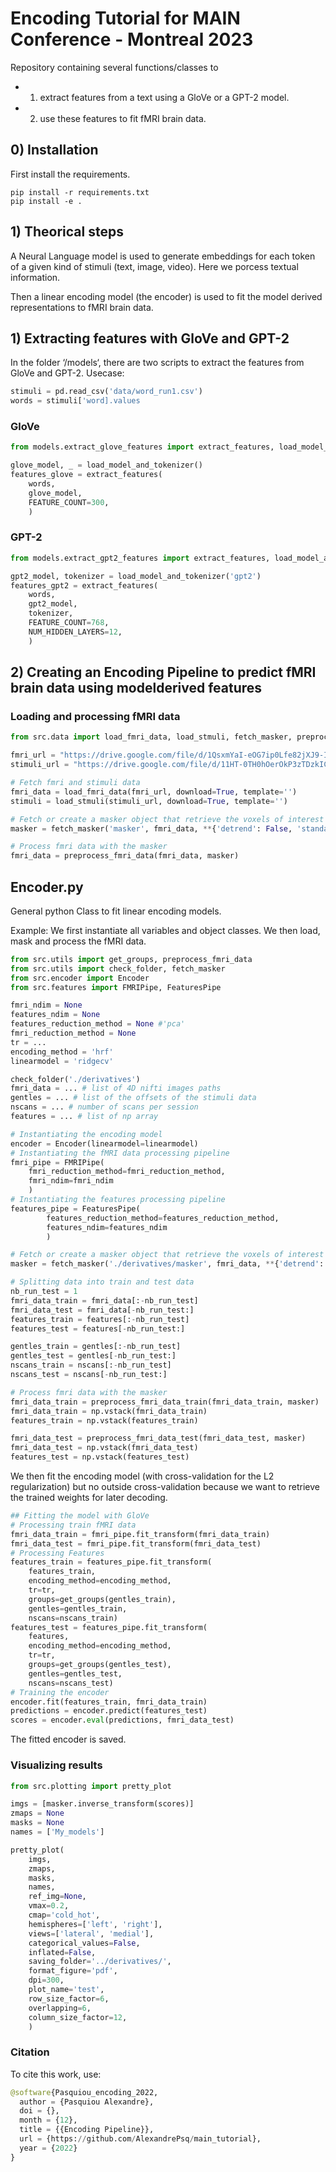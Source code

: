 # Encoding Tutorial for MAIN Conference - Montreal 2023

Repository containing several functions/classes to 
* 1) extract features from a text using a GloVe or a GPT-2 model.
* 2) use these features to fit fMRI brain data.


## 0) Installation

First install the requirements.

```shell
pip install -r requirements.txt
pip install -e .
```


## 1) Theorical steps

A Neural Language model is used to generate embeddings for each token of a given kind of stimuli (text, image, video). Here we porcess textual information.

Then a linear encoding model (the encoder) is used to fit the model derived representations to fMRI brain data.


## 1) Extracting features with GloVe and GPT-2 

In the folder ‘/models‘, there are two scripts to extract the features from GloVe and GPT-2.
Usecase:

```python
stimuli = pd.read_csv('data/word_run1.csv')
words = stimuli['word].values
```

### GloVe

```python
from models.extract_glove_features import extract_features, load_model_and_tokenizer

glove_model, _ = load_model_and_tokenizer()
features_glove = extract_features(
    words, 
    glove_model, 
    FEATURE_COUNT=300,
    )
```


### GPT-2

```python
from models.extract_gpt2_features import extract_features, load_model_and_tokenizer

gpt2_model, tokenizer = load_model_and_tokenizer('gpt2')
features_gpt2 = extract_features(
    words, 
    gpt2_model, 
    tokenizer,
    FEATURE_COUNT=768,
    NUM_HIDDEN_LAYERS=12,
    )
```

## 2) Creating an Encoding Pipeline to predict fMRI brain data using modelderived features

### Loading and processing fMRI data

```python
from src.data import load_fmri_data, load_stmuli, fetch_masker, preprocess_fmri_data

fmri_url = "https://drive.google.com/file/d/1QsxmYaI-eOG7ip0Lfe82jXJ9-Ip3Oqxy/view?usp=share_link"
stimuli_url = "https://drive.google.com/file/d/11HT-0TH0hOerOkP3zTDzkICqRt7s9ZQZ/view?usp=share_link"

# Fetch fmri and stimuli data
fmri_data = load_fmri_data(fmri_url, download=True, template='')
stimuli = load_stmuli(stimuli_url, download=True, template='')

# Fetch or create a masker object that retrieve the voxels of interest in the brain
masker = fetch_masker('masker', fmri_data, **{'detrend': False, 'standardize': False})

# Process fmri data with the masker
fmri_data = preprocess_fmri_data(fmri_data, masker)
```


## Encoder.py

General python Class to fit linear encoding models.

Example:
We first instantiate all variables and object classes.
We then load, mask and process the fMRI data.

```python
from src.utils import get_groups, preprocess_fmri_data
from src.utils import check_folder, fetch_masker
from src.encoder import Encoder
from src.features import FMRIPipe, FeaturesPipe

fmri_ndim = None
features_ndim = None
features_reduction_method = None #'pca'
fmri_reduction_method = None
tr = ...
encoding_method = 'hrf'
linearmodel = 'ridgecv'

check_folder('./derivatives')
fmri_data = ... # list of 4D nifti images paths
gentles = ... # list of the offsets of the stimuli data
nscans = ... # number of scans per session
features = ... # list of np array

# Instantiating the encoding model
encoder = Encoder(linearmodel=linearmodel)
# Instantiating the fMRI data processing pipeline
fmri_pipe = FMRIPipe(
    fmri_reduction_method=fmri_reduction_method, 
    fmri_ndim=fmri_ndim
    )
# Instantiating the features processing pipeline
features_pipe = FeaturesPipe(
        features_reduction_method=features_reduction_method, 
        features_ndim=features_ndim
        )

# Fetch or create a masker object that retrieve the voxels of interest in the brain
masker = fetch_masker('./derivatives/masker', fmri_data, **{'detrend': True, 'standardize': True})

# Splitting data into train and test data
nb_run_test = 1
fmri_data_train = fmri_data[:-nb_run_test]
fmri_data_test = fmri_data[-nb_run_test:]
features_train = features[:-nb_run_test]
features_test = features[-nb_run_test:]

gentles_train = gentles[:-nb_run_test]
gentles_test = gentles[-nb_run_test:]
nscans_train = nscans[:-nb_run_test]
nscans_test = nscans[-nb_run_test:]

# Process fmri data with the masker
fmri_data_train = preprocess_fmri_data_train(fmri_data_train, masker)
fmri_data_train = np.vstack(fmri_data_train)
features_train = np.vstack(features_train)

fmri_data_test = preprocess_fmri_data_test(fmri_data_test, masker)
fmri_data_test = np.vstack(fmri_data_test)
features_test = np.vstack(features_test)
```

We then fit the encoding model (with cross-validation for the L2 regularization) but no outside cross-validation because we want to retrieve the trained weights for later decoding.

```python
## Fitting the model with GloVe
# Processing train fMRI data
fmri_data_train = fmri_pipe.fit_transform(fmri_data_train)
fmri_data_test = fmri_pipe.fit_transform(fmri_data_test)
# Processing Features
features_train = features_pipe.fit_transform(
    features_train, 
    encoding_method=encoding_method, 
    tr=tr, 
    groups=get_groups(gentles_train), 
    gentles=gentles_train, 
    nscans=nscans_train)
features_test = features_pipe.fit_transform(
    features, 
    encoding_method=encoding_method, 
    tr=tr, 
    groups=get_groups(gentles_test), 
    gentles=gentles_test, 
    nscans=nscans_test)
# Training the encoder
encoder.fit(features_train, fmri_data_train)
predictions = encoder.predict(features_test)
scores = encoder.eval(predictions, fmri_data_test)
```
The fitted encoder is saved.



### Visualizing results

```python
from src.plotting import pretty_plot

imgs = [masker.inverse_transform(scores)]
zmaps = None
masks = None
names = ['My_models']

pretty_plot(
    imgs, 
    zmaps, 
    masks,
    names,
    ref_img=None,
    vmax=0.2, 
    cmap='cold_hot',
    hemispheres=['left', 'right'], 
    views=['lateral', 'medial'], 
    categorical_values=False, 
    inflated=False, 
    saving_folder='../derivatives/', 
    format_figure='pdf', 
    dpi=300, 
    plot_name='test',
    row_size_factor=6,
    overlapping=6,
    column_size_factor=12,
    )

```

### Citation

To cite this work, use:

```python
@software{Pasquiou_encoding_2022,
  author = {Pasquiou Alexandre},
  doi = {},
  month = {12},
  title = {{Encoding Pipeline}},
  url = {https://github.com/AlexandrePsq/main_tutorial},
  year = {2022}
}
```